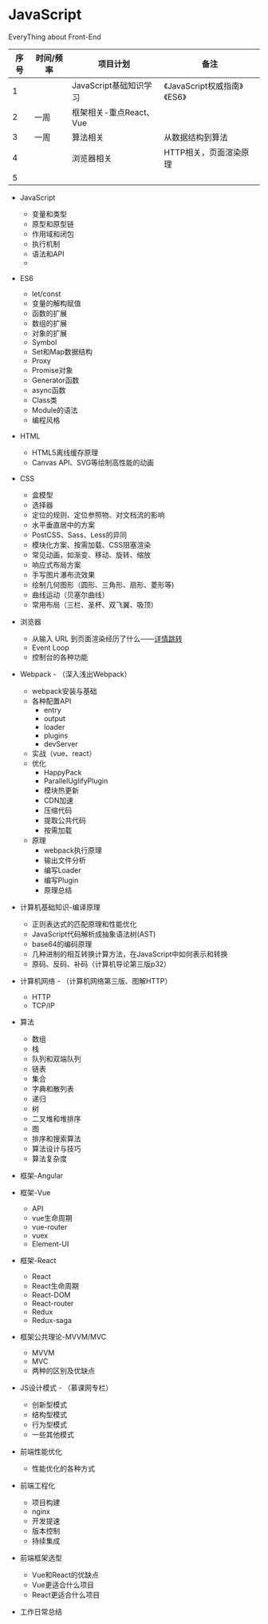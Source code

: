 # JavaScript
EveryThing about Front-End

序号 | 时间/频率 | 项目计划 | 备注
---|---|---|---
1 |   | JavaScript基础知识学习|《JavaScript权威指南》《ES6》
2 | 一周 | 框架相关-重点React、Vue|
3 | 一周  | 算法相关|从数据结构到算法
4 |  | 浏览器相关|HTTP相关，页面渲染原理
5 | | |


- JavaScript
    - 变量和类型
    - 原型和原型链
    - 作用域和闭包
    - 执行机制
    - 语法和API
    - 

- ES6
    - let/const
    - 变量的解构赋值
    - 函数的扩展
    - 数组的扩展
    - 对象的扩展
    - Symbol
    - Set和Map数据结构
    - Proxy
    - Promise对象
    - Generator函数
    - async函数
    - Class类
    - Module的语法
    - 编程风格
- HTML
    - HTML5离线缓存原理
    - Canvas API、SVG等绘制高性能的动画
- CSS
    - 盒模型
    - 选择器
    - 定位的规则、定位参照物、对文档流的影响
    - 水平垂直居中的方案
    - PostCSS、Sass、Less的异同
    - 模块化方案、按需加载、CSS阻塞渲染
    - 常见动画，如渐变、移动、旋转、缩放
    - 响应式布局方案
    - 手写图片瀑布流效果
    - 绘制几何图形（圆形、三角形、扇形、菱形等)
    - 曲线运动（贝塞尔曲线）
    - 常用布局（三栏、圣杯、双飞翼、吸顶）
- 浏览器
    - 从输入 URL 到页面渲染经历了什么——[详情跳转](https://dailc.github.io/2018/03/12/whenyouenteraurl.html)
    - Event Loop
    - 控制台的各种功能
- Webpack - （深入浅出Webpack）
    - webpack安装与基础
    - 各种配置API
        - entry
        - output
        - loader
        - plugins
        - devServer
    - 实战（vue、react）
    - 优化
        - HappyPack
        - ParallelUglifyPlugin
        - 模块热更新
        - CDN加速
        - 压缩代码
        - 提取公共代码
        - 按需加载
    - 原理
        - webpack执行原理
        - 输出文件分析
        - 编写Loader
        - 编写Plugin
        - 原理总结
        

- 计算机基础知识-编译原理
    - 正则表达式的匹配原理和性能优化
    - JavaScript代码解析成抽象语法树(AST)
    - base64的编码原理
    - 几种进制的相互转换计算方法，在JavaScript中如何表示和转换
    - 原码、反码、补码（计算机导论第三版p32）
- 计算机网络 - （计算机网络第三版、图解HTTP）
    - HTTP
    - TCP/IP

- 算法
    - 数组
    - 栈
    - 队列和双端队列
    - 链表
    - 集合
    - 字典和散列表
    - 递归
    - 树
    - 二叉堆和堆排序
    - 图
    - 排序和搜索算法
    - 算法设计与技巧
    - 算法复杂度
- 框架-Angular
- 框架-Vue
    - API
    - vue生命周期
    - vue-router
    - vuex
    - Element-UI
- 框架-React
    - React
    - React生命周期
    - React-DOM
    - React-router
    - Redux
    - Redux-saga
- 框架公共理论-MVVM/MVC
    - MVVM
    - MVC
    - 两种的区别及优缺点
- JS设计模式 - （慕课网专栏）
    - 创新型模式
    - 结构型模式
    - 行为型模式
    - 一些其他模式
- 前端性能优化
    - 性能优化的各种方式
- 前端工程化
    - 项目构建
    - nginx
    - 开发提速
    - 版本控制
    - 持续集成
- 前端框架选型
    - Vue和React的优缺点
    - Vue更适合什么项目
    - React更适合什么项目
- 工作日常总结
